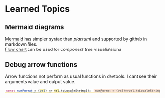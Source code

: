 # Learned Topics

## Mermaid diagrams
[Mermaid](https://mermaid.js.org) has simpler syntax than *plantuml* and supported by github in markdown files.
\
[Flow chart](https://mermaid.js.org/syntax/flowchart.html) can be used for *component tree* visualistaions


## Debug arrow functions
Arrow functions not perform as usual functions in devtools. I cant see their arguments value and output value.

![devtools screenshot demonstrating arrow function](img/debug-arrow-func.png)